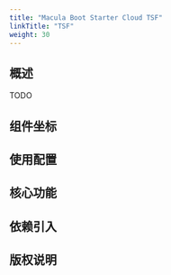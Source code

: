 ```yaml
---
title: "Macula Boot Starter Cloud TSF"
linkTitle: "TSF"
weight: 30
---
```


## 概述

TODO

## 组件坐标

## 使用配置

## 核心功能

## 依赖引入

## 版权说明